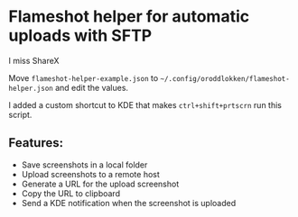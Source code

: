 # Flameshot helper for automatic uploads with SFTP

I miss ShareX

Move `flameshot-helper-example.json` to `~/.config/oroddlokken/flameshot-helper.json` and edit the values.  

I added a custom shortcut to KDE that makes `ctrl+shift+prtscrn` run this script.

## Features:
  - Save screenshots in a local folder
  - Upload screenshots to a remote host
  - Generate a URL for the upload screenshot
  - Copy the URL to clipboard
  - Send a KDE notification when the screenshot is uploaded